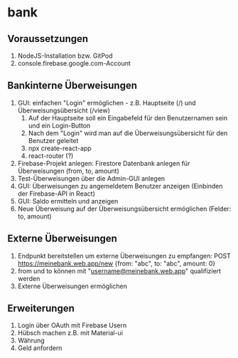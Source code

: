 # bank

## Voraussetzungen
1. NodeJS-Installation bzw. GitPod
2. console.firebase.google.com-Account

## Bankinterne Überweisungen
1. GUI: einfachen "Login" ermöglichen - z.B. Hauptseite (/) und Überweisungsübersicht (/view)
    1. Auf der Hauptseite soll ein Eingabefeld für den Benutzernamen sein und ein Login-Button
    1. Nach dem "Login" wird man auf die Überweisungsübersicht für den Benutzer geleitet
    1. npx create-react-app
    1. react-router (?)
1. Firebase-Projekt anlegen: Firestore Datenbank anlegen für Überweisungen (from, to, amount)
1. Test-Überweisungen über die Admin-GUI anlegen
1. GUI: Überweisungen zu angemeldetem Benutzer anzeigen (Einbinden der Firebase-API in React)
1. GUI: Saldo ermitteln und anzeigen
1. Neue Überweisung auf der Überweisungsübersicht ermöglichen (Felder: to, amount)

## Externe Überweisungen
1. Endpunkt bereitstellen um externe Überweisungen zu empfangen: POST https://meinebank.web.app/new {from: "abc", to: "abc", amount: 0}
1. from und to können mit "username@meinebank.web.app" qualifiziert werden
1. Externe Überweisungen ermöglichen


## Erweiterungen
1. Login über OAuth mit Firebase Usern
1. Hübsch machen z.B. mit Material-ui
1. Währung
1. Geld anfordern
